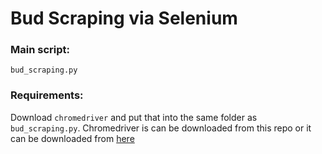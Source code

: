 # Bud Scraping via Selenium

### Main script: 

`bud_scraping.py` 

### Requirements: 

Download `chromedriver` and put that into the same folder as `bud_scraping.py`. Chromedriver is can be downloaded from this repo or it can be downloaded from [here](https://chromedriver.chromium.org/downloads)
